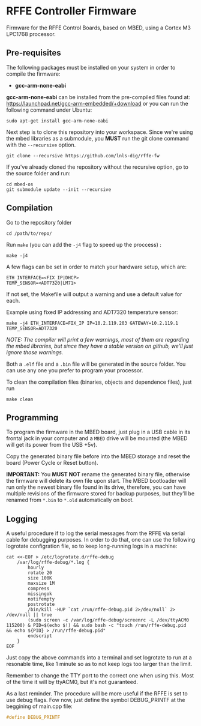 # RFFE Controller Firmware

Firmware for the RFFE Control Boards, based on MBED, using a Cortex M3 LPC1768 processor.

## Pre-requisites

The following packages must be installed on your system in order to compile the firmware:
- **gcc-arm-none-eabi**

**gcc-arm-none-eabi** can be installed from the pre-compiled files found at: https://launchpad.net/gcc-arm-embedded/+download
or you can run the following command under Ubuntu:

	sudo apt-get install gcc-arm-none-eabi

Next step is to clone this repository into your workspace. Since we're using the mbed libraries as a submodule, you **MUST** run the git clone command with the `--recursive` option.

	git clone --recursive https://github.com/lnls-dig/rffe-fw

If you've already cloned the repository without the recursive option, go to the source folder and run:

	cd mbed-os
	git submodule update --init --recursive

## Compilation

Go to the repository folder

	cd /path/to/repo/

Run `make` (you can add the `-j4` flag to speed up the proccess) :

    make -j4

A few flags can be set in order to match your hardware setup, which are:

    ETH_INTERFACE=<FIX_IP|DHCP>
    TEMP_SENSOR=<ADT7320|LM71>

If not set, the Makefile will output a warning and use a default value for each.

Example using fixed IP addressing and ADT7320 temperature sensor:

	make -j4 ETH_INTERFACE=FIX_IP IP=10.2.119.203 GATEWAY=10.2.119.1 TEMP_SENSOR=ADT7320

*NOTE: The compiler will print a few warnings, most of them are regarding the mbed libraries, but since they have a stable version on github, we'll just ignore those warnings.*

Both a `.elf` file and a `.bin` file will be generated in the source folder. You can use any one you prefer to program your processor.

To clean the compilation files (binaries, objects and dependence files), just run

	make clean

## Programming

To program the firmware in the MBED board, just plug in a USB cable in its frontal jack in your computer and a `MBED` drive will be mounted (the MBED will get its power from the USB +5v).

Copy the generated binary file before into the MBED storage and reset the board (Power Cycle or Reset button).

**IMPORTANT:** You **MUST NOT** rename the generated binary file, otherwise the firmware will delete its own file upon start. The MBED bootloader will run only the newest binary file found in its drive, therefore, you can have multiple revisions of the firmware stored for backup purposes, but they'll be renamed from `*.bin` to `*.old` automatically on boot.

## Logging

A useful procedure if to log the serial messages from the RFFE via serial cable for debugging purposes. In order to do that, one can use the following logrotate configration file, so to keep long-running logs in a machine:

```
cat <<-EOF > /etc/logrotate.d/rffe-debug
	/var/log/rffe-debug/*.log {
	    hourly
	    rotate 20
	    size 100K
	    maxsize 1M
	    compress
	    missingok
	    notifempty
	    postrotate
	    /bin/kill -HUP `cat /run/rffe-debug.pid 2>/dev/null` 2> /dev/null || true
	    (sudo screen -c /var/log/rffe-debug/screenrc -L /dev/ttyACM0 115200) & PID=$(echo $!) && sudo bash -c "touch /run/rffe-debug.pid  && echo ${PID} > /run/rffe-debug.pid"
	    endscript
	}
EOF
```

Just copy the above commands into a terminal and set logrotate to run at a resonable time, like 1 minute so as to not keep logs too larger than the limit.

Remember to change the TTY port to the correct one when using this. Most of the time it will by ttyACM0, but it's not guaranteed.

As a last reminder. The procedure will be more useful if the RFFE is set to use debug flags. Fow now, just define the symbol DEBUG_PRINTF at the beggining of main.cpp file:

```c
#define DEBUG_PRINTF
```

